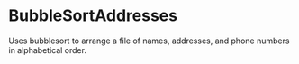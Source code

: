 # BubbleSortAddresses
Uses bubblesort to arrange a file of names, addresses, and phone numbers in alphabetical order. 
